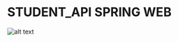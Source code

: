 # STUDENT_API SPRING WEB
 ![alt text](https://19yw4b240vb03ws8qm25h366-wpengine.netdna-ssl.com/wp-content/uploads/CRUD-vs-REST-whats-the-difference-1024x576.png) 
